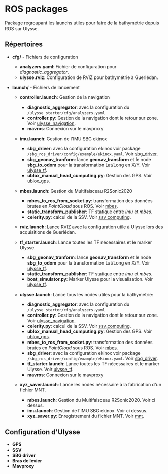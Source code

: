 ROS packages
============

Package regroupant les launchs utiles pour faire de la bathymétrie depuis ROS sur Ulysse.
		
Répertoires
------------
* **cfg/** - Fichiers de configuration 
	* **analyzers.yaml**: Fichier de configuration pour _diagnostic_aggregator_.
	* **ulysse.rviz**: Configuration de RVIZ pour bathymétrie à Guerlédan.
	
* **launch/** - Fichiers de lancement

	* **controller.launch**: Gestion de la navigation
		* **diagnostic_aggregator**: avec la configuration du `/ulysse_starter/cfg/analyzers.yaml`
		* **controller.py**:  Gestion de la navigation dont le retour sur zone. Voir [ulysse_navigation](../ulysse_navigation/README.md).
		* **mavros**: Connexion sur le mavproxy
		
	* **imu.launch**: Gestion de l'IMU SBG ekinox
		* **sbg_driver**: avec la configuration ekinox voir package `/sbg_ros_driver/config/example/ekinox.yaml`. Voir [sbg_driver](../sbg_ros_driver/README.md).
		* **sbg_geonav_tranform**: lance **geonav_transform** et le node **sbg_to_odom** pour la transformation Lat/Long en X/Y. Voir [ulysse_tf](../ulysse_tf/README.md).
		* **ublox_manual_head_cumputing.py**: Gestion des GPS. Voir [ublox_gps](../ublox_gps/README.md).
	
	* **mbes.launch**: Gestion du Multifaisceau R2Sonic2020
		* **mbes_to_ros_from_socket.py**: transformation des données brutes en _PointCloud_ sous ROS. Voir [mbes](../mbes/README.md).
		* **static_transform_publisher**: TF statique entre _imu_ et _mbes_.
		* **celerity.py**: calcul de la SSV. Voir [ssv_computing](../ssv_computing/README.md).
	
	* **rviz.launch**: Lance RVIZ avec la configuration utile à Ulysse lors des acquisitions de Guerlédan.
	
	* **tf_starter.launch**: Lance toutes les TF nécessaires et le marker Ulysse.
		* **sbg_geonav_tranform**: lance **geonav_transform** et le node **sbg_to_odom** pour la transformation Lat/Long en X/Y. Voir [ulysse_tf](../ulysse_tf/README.md).
		* **static_transform_publisher**: TF statique entre _imu_ et _mbes_.
		* **boat_simulator.py**: Marker Ulysse pour la visualisation. Voir [ulysse_tf](../ulysse_tf/README.md).
		
	* **ulysse.launch**: Lance tous les nodes utiles pour la bathymétrie:
		* **diagnostic_aggregator**: avec la configuration du `/ulysse_starter/cfg/analyzers.yaml`
		* **controller.py**: Gestion de la navigation dont le retour sur zone. Voir [ulysse_navigation](../ulysse_navigation/README.md).
		* **celerity.py**: calcul de la SSV. Voir [ssv_computing](../ssv_computing/README.md).
		* **ublox_manual_head_cumputing.py**: Gestion des GPS. Voir [ublox_gps](../ublox_gps/README.md).
		* **mbes_to_ros_from_socket.py**: transformation des données brutes en _PointCloud_ sous ROS. Voir [mbes](../mbes/README.md).
		* **sbg_driver**: avec la configuration ekinox voir package `/sbg_ros_driver/config/example/ekinox.yaml`. Voir [sbg_driver](../sbg_ros_driver/README.md).
		* **tf_starter.launch**: Lance toutes les TF nécessaires et le marker Ulysse. Voir [ulysse_tf](../ulysse_tf/README.md).
		* **mavros**: Connexion sur le mavproxy
		
	* **xyz_saver.launch**: Lance les nodes nécessaire à la fabrication d'un fichier MNT.
		* **mbes.launch**: Gestion du Multifaisceau R2Sonic2020. Voir ci dessus.
		* **imu.launch**: Gestion de l'IMU SBG ekinox. Voir ci dessus.
		* **xyz_saver.py**: Enregistrement du fichier MNT. Voir [mnt](../mnt/README.md).

		
Configuration d'Ulysse
-----

* **GPS**
* **SSV**
* **SBG driver**
* **Bras de levier**
* **Mavproxy**